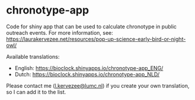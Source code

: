 # chronotype-app
 Code for shiny app that can be used to calculate chronotype in public outreach events. For more information, see: https://laurakervezee.net/resources/pop-up-science-early-bird-or-night-owl/
 
 Available translations:
 - English: https://bioclock.shinyapps.io/chronotype-app_ENG/
 - Dutch: https://bioclock.shinyapps.io/chronotype-app_NLD/
 
 Please contact me (l.kervezee@lumc.nl) if you create your own translation, so I can add it to the list.
